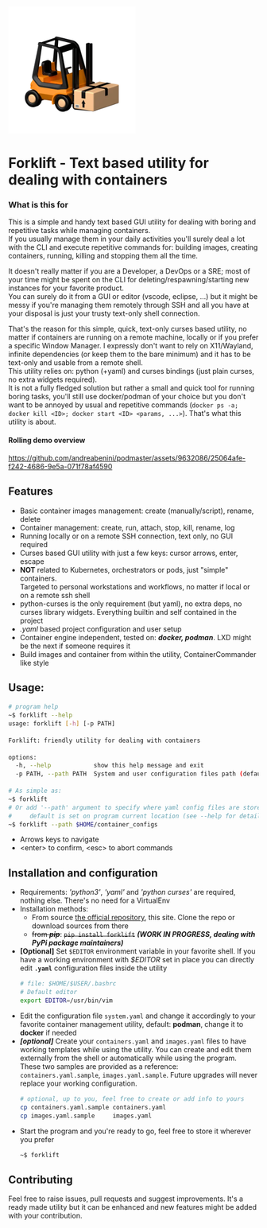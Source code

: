 ![Forklift logo](icon.png)

# Forklift - Text based utility for dealing with containers
### What is this for
This is a simple and handy text based GUI utility for dealing with boring
and repetitive tasks while managing containers.  
If you usually manage them in your daily activities you'll surely deal
a lot with the CLI and execute repetitive commands for: 
building images, creating containers, running, killing and stopping
them all the time.  

It doesn't really matter if you are a Developer, a DevOps or a SRE;
most of your time might be spent on the CLI for deleting/respawning/starting
new instances for your favorite product.  
You can surely do it from a GUI or editor (vscode, eclipse, ...)
but it might be messy if you're managing them remotely through SSH and 
all you have at your disposal is just your trusty text-only shell connection.  

That's the reason for this simple, quick, text-only curses based utility,
no matter if containers are running on a remote machine, locally or if you
prefer a specific Window Manager.
I expressly don't want to rely on X11/Wayland, infinite dependencies 
(or keep them to the bare minimum) and it has to be text-only and usable from
a remote shell.  
This utility relies on: python (+yaml) and curses bindings (just plain curses,
no extra widgets required).  
It is not a fully fledged solution but rather a small and quick tool for
running boring tasks, you'll still use docker/podman of your choice but you
don't want to be annoyed by usual and repetitive commands
    (`docker ps -a; docker kill <ID>; docker start <ID> <params, ...>`).
That's what this utility is about.

#### Rolling demo overview
https://github.com/andreabenini/podmaster/assets/9632086/25064afe-f242-4686-9e5a-071f78af4590


## Features 
- Basic container images management: create (manually/script), rename, delete
- Container management: create, run, attach, stop, kill, rename, log
- Running locally or on a remote SSH connection, text only, no GUI required
- Curses based GUI utility with just a few keys: cursor arrows, enter, escape
- **NOT** related to Kubernetes, orchestrators or pods, just "simple" containers.  
    Targeted to personal workstations and workflows, no matter if local or on a
    remote ssh shell
- python-curses is the only requirement (but yaml), no extra deps, no curses library
    widgets. Everything builtin and self contained in the project
- _.yaml_ based project configuration and user setup
- Container engine independent, tested on: **_docker, podman_**. LXD might be the next
    if someone requires it
- Build images and container from within the utility, ContainerCommander like style


## Usage:
```sh
# program help
~$ forklift --help
usage: forklift [-h] [-p PATH]

Forklift: friendly utility for dealing with containers

options:
  -h, --help            show this help message and exit
  -p PATH, --path PATH  System and user configuration files path (default: /where/this/utility/is/stored)

# As simple as:
~$ forklift
# Or add '--path' argument to specify where yaml config files are stored
#     default is set on program current location (see --help for details)
~$ forklift --path $HOME/container_configs
```
- Arrows keys to navigate
- \<enter> to confirm, \<esc> to abort commands


## Installation and configuration

- Requirements: _'python3'_, _'yaml'_ and _'python curses'_ are required, nothing else. There's no need for a VirtualEnv
- Installation methods:
    - From source [the official repository](https://github.com/andreabenini/podmaster/tree/main/forklift),
    this site. Clone the repo or download sources from there
    - ~~from **_pip_**~~: 
        ~~`pip install forklift`~~
        **_(WORK IN PROGRESS, dealing with PyPi package maintainers)_**
- **[Optional]** Set `$EDITOR` environment variable in your favorite shell. If you have a working
    environment with *$EDITOR* set in place you can directly edit **`.yaml`** configuration files
    inside the utility
    ```sh
    # file: $HOME/$USER/.bashrc
    # Default editor
    export EDITOR=/usr/bin/vim
    ```
- Edit the configuration file `system.yaml` and change it accordingly to your favorite
    container management utility, default: **podman**, change it to **docker** if needed
- **_[optional]_** Create your `containers.yaml` and `images.yaml` files to have working templates
    while using the utility. You can create and edit them externally from the shell or 
    automatically while using the program. These two samples are provided as a reference:
    `containers.yaml.sample`, `images.yaml.sample`. Future upgrades will never replace your working
    configuration.
    ```sh
    # optional, up to you, feel free to create or add info to yours
    cp containers.yaml.sample containers.yaml
    cp images.yaml.sample     images.yaml
    ```
- Start the program and you're ready to go, feel free to store it wherever you prefer
    ```sh
    ~$ forklift
    ```


## Contributing
Feel free to raise issues, pull requests and suggest improvements. It's a ready
made utility but it can be enhanced and new features might be added with your
contribution.
